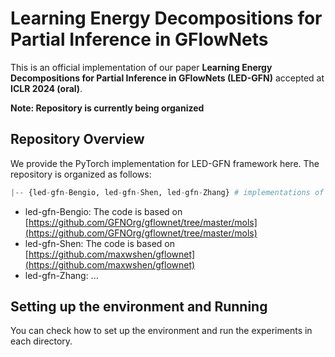 # Learning Energy Decompositions for Partial Inference in GFlowNets

This is an official implementation of our paper **Learning Energy Decompositions for Partial Inference in GFlowNets (LED-GFN)** accepted at **ICLR 2024 (oral)**. 

**Note: Repository is currently being organized**

## Repository Overview
We provide the PyTorch implementation for LED-GFN framework here. The repository is organized as follows:

```python
|-- {led-gfn-Bengio, led-gfn-Shen, led-gfn-Zhang} # implementations of LED-GFN on various tasks
```

- led-gfn-Bengio: The code is based on [https://github.com/GFNOrg/gflownet/tree/master/mols](https://github.com/GFNOrg/gflownet/tree/master/mols)
- led-gfn-Shen: The code is based on [https://github.com/maxwshen/gflownet](https://github.com/maxwshen/gflownet)
- led-gfn-Zhang: ...

## Setting up the environment and Running
You can check how to set up the environment and run the experiments in each directory. 
